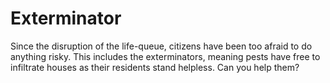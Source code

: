 # Exterminator

Since the disruption of the life-queue, citizens have been too afraid to do anything risky. This includes the exterminators, meaning pests have free to infiltrate houses as their residents stand helpless. Can you help them?